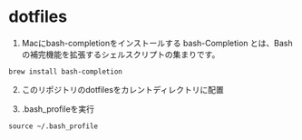 # dotfiles

1. Macにbash-completionをインストールする
bash-Completion とは、Bash の補完機能を拡張するシェルスクリプトの集まりです。
```
brew install bash-completion
```

2. このリポジトリのdotfilesをカレントディレクトリに配置

3. .bash_profileを実行
```
source ~/.bash_profile
```
